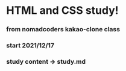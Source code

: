 # HTML and CSS study! 

### from nomadcoders kakao-clone class

### start 2021/12/17

### study content -> study.md